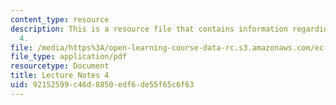 ```yaml
---
content_type: resource
description: This is a resource file that contains information regarding lecture note
  4.
file: /media/https%3A/open-learning-course-data-rc.s3.amazonaws.com/ec-715-d-lab-disseminating-innovations-for-the-common-good-spring-2007/92152599c46d8850edf6de55f65c6f63_MITEC_715S07_notes04.pdf
file_type: application/pdf
resourcetype: Document
title: Lecture Notes 4
uid: 92152599-c46d-8850-edf6-de55f65c6f63
---
```

